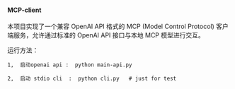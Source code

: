 #### MCP-client
本项目实现了一个兼容 OpenAI API 格式的 MCP (Model Control Protocol) 客户端服务，允许通过标准的 OpenAI API 接口与本地 MCP 模型进行交互。


运行方法：

    1,  启动openai api :  python main-api.py

    2,  启动 stdio cli  :  python cli.py   # just for test